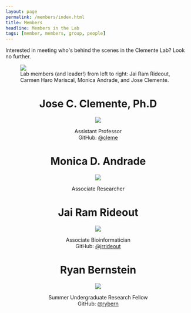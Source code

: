 ```yaml
---
layout: page
permalink: /members/index.html
title: Members
headline: Members in the Lab
tags: [member, members, group, people]
---
```


Interested in meeting who's behind the scenes in the Clemente Lab? Look no further.

<figure>
  <img src="{{ site.url }}/images/clemente-lab-photo.jpg" />
  <figcaption>Lab members (and leader!) from left to right: Jai Ram Rideout, Carmen Haro Mariscal, Monica Andrade, and Jose Clemente.</figcaption>
</figure>

<center>
  <h1>Jose C. Clemente, Ph.D</h1>

  <figure>
    <img src="{{ site.url }}/images/jose-clemente-photo.jpg" />
  </figure>

  Assistant Professor<br />
  GitHub: <a href="https://github.com/cleme">@cleme</a>

  <h1>Monica D. Andrade</h1>

  <figure>
    <img src="{{ site.url }}/images/monica-andrade-photo.jpg" />
  </figure>

  Associate Researcher

  <h1>Jai Ram Rideout</h1>

  <figure>
    <img src="{{ site.url }}/images/jai-ram-rideout-photo.jpg" />
  </figure>

  Associate Bioinformatician<br />
  GitHub: <a href="https://github.com/jrrideout">@jrrideout</a>

  <h1>Ryan Bernstein</h1>

  <figure>
    <img src="{{ site.url }}/images/ryan-bernstein-photo.jpg" />
  </figure>

  Summer Undergraduate Research Fellow<br />
  GitHub: <a href="https://github.com/rybern">@rybern</a>
</center>
